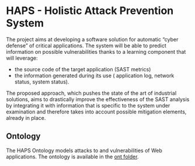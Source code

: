 # HAPS - Holistic Attack Prevention System

The project aims at developing a software solution for automatic “cyber defense” of critical applications.
The system will be able to predict information on possible vulnerabilities thanks to a learning component that will leverage: 

* the source code of the target application (SAST metrics) 
* the information generated during its use ( application log, network status, system status).

The proposed approach, which pushes the state of the art of industrial solutions, aims to drastically improve the effectiveness of the SAST analysis by integrating it with information that is specific to the system under examination and therefore takes into account possible mitigation elements, already in place.

## Ontology

The HAPS Ontology models attacks to and vulnerabilities of Web applications. The ontology is available in the [ont folder](https://github.com/anuzzolese/haps/tree/master/ont).
